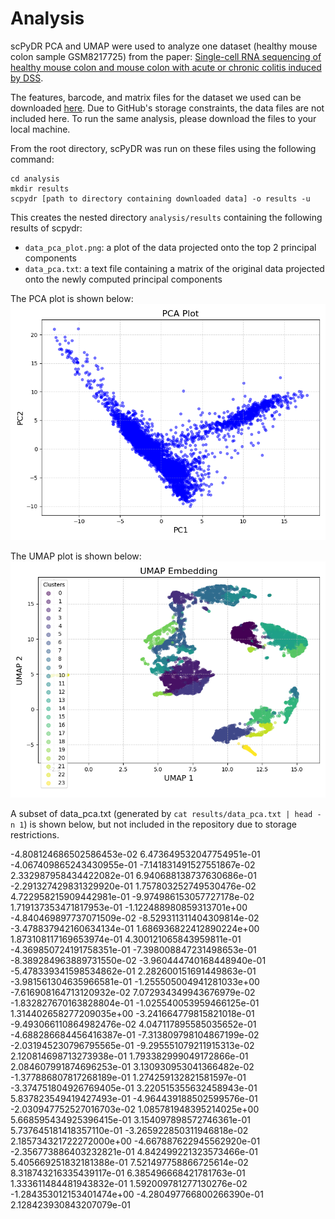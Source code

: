 # Analysis

scPyDR PCA and UMAP were used to analyze one dataset (healthy mouse colon sample GSM8217725) from the paper: [Single-cell RNA sequencing of healthy mouse colon and mouse colon with acute or chronic colitis induced by DSS](https://www.ncbi.nlm.nih.gov/geo/query/acc.cgi?acc=GSE264408). 

The features, barcode, and matrix files for the dataset we used can be downloaded [here](https://www.ncbi.nlm.nih.gov/geo/query/acc.cgi?acc=GSM8217725). Due to GitHub's storage constraints, the data files are not included here. To run the same analysis, please download the files to your local machine.

From the root directory, scPyDR was run on these files using the following command:
```
cd analysis
mkdir results
scpydr [path to directory containing downloaded data] -o results -u
```

This creates the nested directory `analysis/results` containing the following results of scpydr:
* `data_pca_plot.png`: a plot of the data projected onto the top 2 principal components
* `data_pca.txt`: a text file containing a matrix of the original data projected onto the newly computed principal components

The PCA plot is shown below:
<img src="results/data_pca_plot.png">

The UMAP plot is shown below:
<img src="results/data_umap_plot.png">

A subset of data_pca.txt (generated by `cat results/data_pca.txt | head -n 1`) is shown below, but not included in the repository due to storage restrictions.

-4.808124686502586453e-02       6.473649532047754951e-01        -4.067409865243430955e-01       -7.141831491527551867e-02       2.332987958434422082e-01        6.940688138737630686e-01     -2.291327429831329920e-01       1.757803252749530476e-02        4.722958215909442981e-01        -9.974986153057727178e-02       1.719137353471817953e-01    -1.122488980859313701e+00        -4.840469897737071509e-02       -8.529311311404309814e-02       -3.478837942160634134e-01       1.686936822412890224e+00        1.873108117169653974e-01     4.300121065843959811e-01        -4.369850724191758351e-01       -7.398008847231498653e-01       -8.389284963889731550e-02       -3.960444740168448940e-01   -5.478339341598534862e-01        2.282600151691449863e-01        -3.981561304635966581e-01       -1.255505004941281033e+00       -7.616908164713120932e-02       7.072934349943676979e-02     -1.832827670163828804e-01       -1.025540053959466125e-01       1.314402658277209035e+00        -3.241664779815821018e-01       -9.493066110864982476e-02   4.047117895585035652e-01 -4.688286684456416387e-01       -7.313809798104867199e-02       -2.031945230796795565e-01       -9.295551079211915313e-02       2.120814698713273938e-01     1.793382999049172866e-01        2.084607991874696253e-01        3.130930953041366482e-02        -1.377886807817268189e-01       1.274259132821581597e-01        -3.374751804926769405e-01    3.220515355632458943e-01        5.837823549419427493e-01        -4.964439188502599576e-01       -2.030947752527016703e-02       1.085781948395214025e+00     5.668595434925396415e-01        3.154097898572746361e-01        5.737645181418357110e-01        -3.265922850311946818e-02       2.185734321722272000e+00        -4.667887622945562920e-01    -2.356773886403232821e-01       4.842499221323573466e-01        5.405669251832181388e-01        7.521497758866725614e-02        8.318743216335439117e-01     6.385496668421781763e-01        1.333611484481943832e-01        1.592009781277130276e-02        -1.284353012153401474e+00       -4.280497766800266390e-01       2.128423930843207079e-01     
